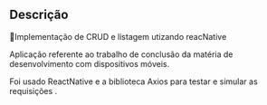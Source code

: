 ## Descrição

<p>🚀Implementação de CRUD e listagem utizando reacNative </p>



Aplicação referente ao trabalho de conclusão da matéria de desenvolvimento com dispositivos móveis.

Foi usado ReactNative e a biblioteca Axios para testar e simular as requisições .


